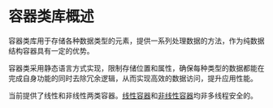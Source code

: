 # 容器类库概述
<!--Kit: ArkTS-->
<!--Subsystem: CommonLibrary-->
<!--Owner: @xliu-huanwei; @shilei123; @huanghello-->
<!--SE: @yuanyao14-->
<!--TSE: @kirl75; @zsw_zhushiwei-->

容器类库用于存储各种数据类型的元素，提供一系列处理数据的方法，作为纯数据结构容器具有一定的优势。

容器类采用静态语言方式实现，限制存储位置和属性，确保每种类型的数据都能在完成自身功能的同时去除冗余逻辑，从而实现高效的数据访问，提升应用性能。

当前提供了线性和非线性两类容器。[线性容器](linear-container.md)和[非线性容器](nonlinear-container.md)均非多线程安全的。
